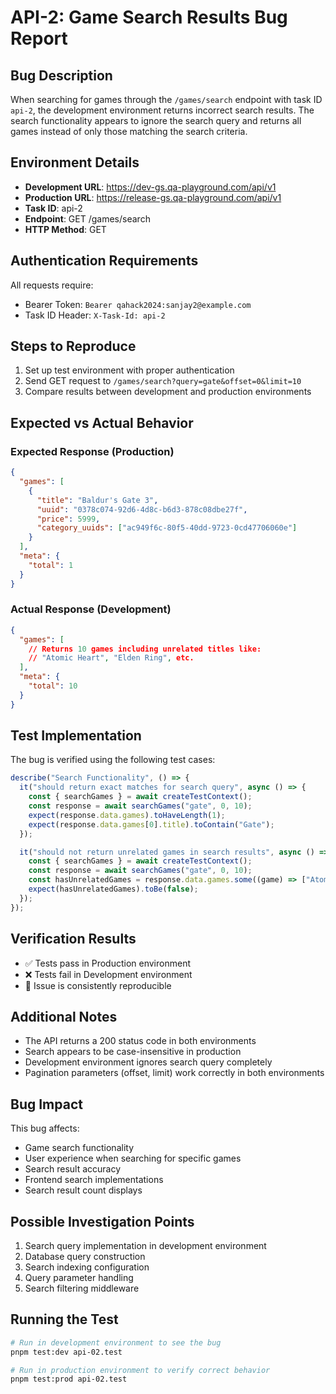# API-2: Game Search Results Bug Report

## Bug Description

When searching for games through the `/games/search` endpoint with task ID `api-2`, the development environment returns incorrect search results. The search functionality appears to ignore the search query and returns all games instead of only those matching the search criteria.

## Environment Details

- **Development URL**: <https://dev-gs.qa-playground.com/api/v1>
- **Production URL**: <https://release-gs.qa-playground.com/api/v1>
- **Task ID**: api-2
- **Endpoint**: GET /games/search
- **HTTP Method**: GET

## Authentication Requirements

All requests require:

- Bearer Token: `Bearer qahack2024:sanjay2@example.com`
- Task ID Header: `X-Task-Id: api-2`

## Steps to Reproduce

1. Set up test environment with proper authentication
2. Send GET request to `/games/search?query=gate&offset=0&limit=10`
3. Compare results between development and production environments

## Expected vs Actual Behavior

### Expected Response (Production)

```json
{
  "games": [
    {
      "title": "Baldur's Gate 3",
      "uuid": "0378c074-92d6-4d8c-b6d3-878c08dbe27f",
      "price": 5999,
      "category_uuids": ["ac949f6c-80f5-40dd-9723-0cd47706060e"]
    }
  ],
  "meta": {
    "total": 1
  }
}
```

### Actual Response (Development)

```json
{
  "games": [
    // Returns 10 games including unrelated titles like:
    // "Atomic Heart", "Elden Ring", etc.
  ],
  "meta": {
    "total": 10
  }
}
```

## Test Implementation

The bug is verified using the following test cases:

```typescript
describe("Search Functionality", () => {
  it("should return exact matches for search query", async () => {
    const { searchGames } = await createTestContext();
    const response = await searchGames("gate", 0, 10);
    expect(response.data.games).toHaveLength(1);
    expect(response.data.games[0].title).toContain("Gate");
  });

  it("should not return unrelated games in search results", async () => {
    const { searchGames } = await createTestContext();
    const response = await searchGames("gate", 0, 10);
    const hasUnrelatedGames = response.data.games.some((game) => ["Atomic Heart", "Elden Ring"].includes(game.title));
    expect(hasUnrelatedGames).toBe(false);
  });
});
```

## Verification Results

- ✅ Tests pass in Production environment
- ❌ Tests fail in Development environment
- 🔄 Issue is consistently reproducible

## Additional Notes

- The API returns a 200 status code in both environments
- Search appears to be case-insensitive in production
- Development environment ignores search query completely
- Pagination parameters (offset, limit) work correctly in both environments

## Bug Impact

This bug affects:

- Game search functionality
- User experience when searching for specific games
- Search result accuracy
- Frontend search implementations
- Search result count displays

## Possible Investigation Points

1. Search query implementation in development environment
2. Database query construction
3. Search indexing configuration
4. Query parameter handling
5. Search filtering middleware

## Running the Test

```bash
# Run in development environment to see the bug
pnpm test:dev api-02.test

# Run in production environment to verify correct behavior
pnpm test:prod api-02.test
```
